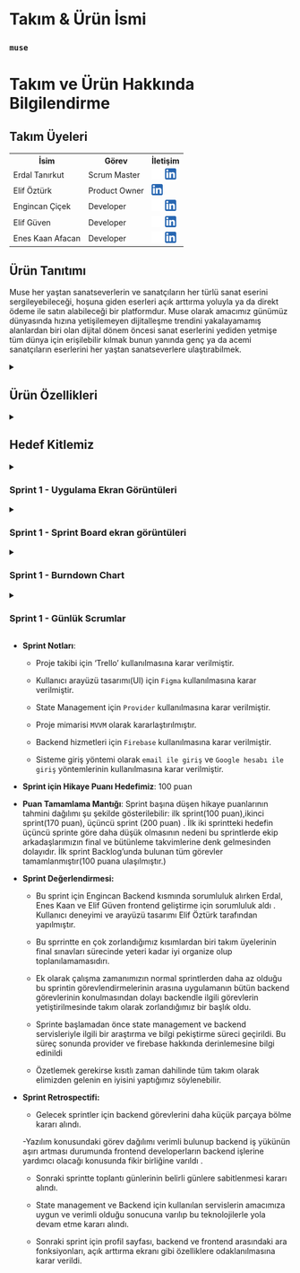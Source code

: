   # **Takım & Ürün İsmi**
### **`muse`**
# Takım ve Ürün Hakkında Bilgilendirme
## Takım Üyeleri 
 

  <table>
    <tr>
      <th>İsim</th>
      <th>Görev</th>
      <th>İletişim</th>
    </tr>
    <tr>
      <td>Erdal Tanırkut</td>
      <td>Scrum Master</td>
      <td>
        <a href="https://github.com/Erdal-Tanirkut" target="_blank"><img src="bootcampimages/logos/github.png" width="20" height="20"/></a>
        <a href="https://www.linkedin.com/in/erdal-tanırkut/" target="_blank" ><img src="bootcampimages/logos/linkedin.png" width="20" height="20" /></a>
      </td>
    </tr>
    <tr>
      <td>Elif Öztürk</td>
      <td>Product Owner</td>
      <td>
        <a href="https://www.linkedin.com/in/elifozturkk018/" target="_blank"><img src="bootcampimages/logos/linkedin.png" width="20" height="20" /></a>
      </td>
    </tr>
    <tr>
      <td>Engincan Çiçek</td>
      <td>Developer</td>
      <td>
        <a href="https://github.com/EngincanCicek" target="_blank"><img src="bootcampimages/logos/github.png" width="20" height="20"/></a>
        <a href="https://www.linkedin.com/in/engincancicek/" target="_blank"><img src="bootcampimages/logos/linkedin.png" width="20" height="20" /></a>
      </td>
    </tr>
    <tr>
      <td>Elif Güven</td>
      <td>Developer</td>
      <td>
        <a href="https://github.com/elifguv" target="_blank"><img src="bootcampimages/logos/github.png" width="20" height="20"/></a>
        <a href="https://www.linkedin.com/in/elifguvenn/" target="_blank"><img src="bootcampimages/logos/linkedin.png" width="20" height="20" /></a>
      </td>
    </tr>
    <tr>
      <td>Enes Kaan Afacan</td>
      <td>Developer</td>
      <td>
        <a href="https://github.com/eneskaanafacan" target="_blank"><img src="bootcampimages/logos/github.png" width="20" height="20"/></a>
        <a href="https://www.linkedin.com/in/enes-kaan-afacan-a60b32259/" target="_blank"><img src="bootcampimages/logos/linkedin.png" width="20" height="20" /></a>
      </td>
    </tr>
  </tr>
  </table>

## Ürün Tanıtımı
Muse her yaştan sanatseverlerin ve sanatçıların her türlü sanat eserini sergileyebileceği,  hoşuna giden eserleri açık arttırma yoluyla ya da direkt ödeme ile satın alabileceği bir platformdur. Muse olarak amacımız günümüz dünyasında hızına yetişilemeyen dijitalleşme trendini yakalayamamış alanlardan biri olan dijital dönem öncesi sanat eserlerini yediden yetmişe tüm dünya için erişilebilir kılmak bunun yanında genç ya da acemi sanatçıların eserlerini her yaştan sanatseverlere ulaştırabilmek. 

<details>
    <summary><h2>Ürün Özellikleri</h2></summary>

  <h3>Sanat Eseri Paylaşım Platformu:</h3>
    <p>muse ile eserlerinizi dünyanın dört bir yanındaki sanat tutkunlarına ulaştırabilirsiniz, ilgilendiğiniz eserleri beğenip profilinize kaydedebilirsiniz.</p>

  <h2>Sanat Eseri Satışı:</h2>
    <p>muse kullanıcılarına destek vermek istedikleri sanatçılara mesafe fark etmeksizin destek verme imkanı sunar. Siz evinizi eşsiz eserlerle süslerken favori sanatçılarınıza destekte bulunmuş olursunuz.</p>

  <h2>Gerçek Zamanlı Açık Arttırma Etkinlikleri:</h2>
    <p>Tek tık ile açık arttırma ! muse kültür sanat dünyasının önemli değerlerinden olan açık arttırma geleneğini teknolojinin imkanlarıyla harmanlar.Evinizin konforunda açık arttırma heyecanını doyasıya yaşayabilirsiniz. </p>

  <h2>Hızlı ve Güvenli Ödeme Sistemi:</h2>
    <p>muse aracılığıyla yaptığınız satın almalar hızlı ve güvenli bir şekilde sonuçlanır.</p>
  <h2>Ödüllendirme ve Rozet sistemi:</h2>
    <p>Muse ile yaptığınız paylaşımlar ya da satın alımlar sonucu. Sanatseverliğinizi gösterebileceğiniz ödüller ve rozetlerle profilinizi süsleyebilirsiniz.</p>

  </details>

  <details>
    <summary><h2>Hedef Kitlemiz</h2></summary>
    <p>•  Bağımsız Sanatçılar: Eserlerini sergileyerek geniş bir izleyici kitlesine ulaşmak isteyen bağımsız sanatçılar.
•  Yeni Başlayanlar: Sanat kariyerine yeni adım atan ve eserlerini tanıtarak isimlerini duyurmak isteyen sanatçılar.
•  Profesyonel Sanatçılar: Kariyerlerinde ilerlemiş ve eserlerini daha fazla kişiye ulaştırmak isteyen sanatçılar.
•  Sanat Koleksiyoncuları: Yeni ve benzersiz sanat eserlerini keşfetmek ve koleksiyonlarını genişletmek isteyen koleksiyoncular.
•  Sanat Meraklıları: Farklı sanat dallarından ve tarzlardan eserleri incelemek isteyen bireyler.
•  Öğrenciler ve Akademisyenler: Sanat eğitimi alan öğrenciler ve sanat tarihçileri için geniş bir sanat arşivi sunar.
•  Sanat Galerileri: Dijital platformda sergilerini duyurarak daha geniş bir izleyici kitlesine ulaşmak isteyen galeriler.
•  Sanat Kurumları: Müzeler, sanat okulları ve kültürel kuruluşlar, etkinliklerini tanıtmak ve sanatçılarla işbirliği yapmak için uygulamamızı kullanabilirler.
•  Genç ve Teknolojiye Yatkın Bireyler: Mobil cihazlarından sanat eserlerini keşfetmek ve sanata olan ilgilerini artırmak isteyen gençler.
•  Genel Kullanıcılar: Sanata ilgi duyan ve sanat dünyasında keyifli bir yolculuğa çıkmak isteyen herkes.
</p>
  </details>
 <details>
    <summary><h3>Sprint 1 - Uygulama Ekran Görüntüleri</h3></summary>
  <table style="width: 100%;">
    <tr>
      <td colspan="4" style="text-align: center;"><h2>Giriş sayfaları</h2></td>
    </tr>
    <tr>
      <td style="width: 25%;"><img src="bootcampimages/Sprint1/Screens/sign_in.png" style="max-width: 100%; height: auto;"></td>
      <td style="width: 25%;"><img src="bootcampimages/Sprint1/Screens/sign_up.png" style="max-width: 100%; height: auto;"></td>
    </tr>
    <tr>
      <td colspan="4" style="text-align: center;"><h2>Sanat eserleri sayfası</h2></td>
    </tr>
    <tr>
      <td style="width: 25%;"><img src="bootcampimages/Sprint1/Screens/explore.png" style="max-width: 100%; height: auto;"></td>
    </tr>
    <tr>
      <td colspan="4" style="text-align: center;"><h2>Eser detay sayfası</h2></td>
    </tr>
    <tr>
      <td style="width: 25%;"><img src="bootcampimages/Sprint1/Screens/detail.png" style="max-width: 100%; height: auto;"></td>
    </tr>
  </table>
  </details>   

  <details>
    <summary><h3>Sprint 1 - Sprint Board ekran görüntüleri</h3></summary>
    <img src="bootcampimages/Sprint1/Trello/Trello1-1.png" style="max-width: 100%; height: auto;">
    <img src="bootcampimages/Sprint1/Trello/Trello1-2.png" style="max-width: 100%; height: auto;">
    <img src="bootcampimages/Sprint1/Trello/Trello1-3.png" style="max-width: 100%; height: auto;">
  </details>

  <details>
    <summary><h3>Sprint 1 - Burndown Chart</h3></summary>
    <img src="bootcampimages/Sprint1/burndownchart1.jpeg" style="max-width: 100%; height: auto;">
  </details>
  <details>
    <summary><h3>Sprint 1 - Günlük Scrumlar</h3></summary>
    <img src="bootcampimages/Sprint1/DailyScrum/dailyscrum1-1.png" style="max-width: 100%; height: auto;">
    <img src="bootcampimages/Sprint1/DailyScrum/dailyscrum1-2.png" style="max-width: 100%; height: auto;">
    <img src="bootcampimages/Sprint1/DailyScrum/dailyscrum1-3.png" style="max-width: 100%; height: auto;">
  </details>

  - **Sprint Notları**:
    - Proje takibi için ‘Trello’ kullanılmasına karar verilmiştir.

    - Kullanıcı arayüzü tasarımı(UI) için `Figma` kullanılmasına karar verilmiştir.

    - State Management için `Provider` kullanılmasına karar verilmiştir.

    - Proje mimarisi `MVVM` olarak kararlaştırılmıştır.

    - Backend hizmetleri için `Firebase` kullanılmasına karar verilmiştir.

    - Sisteme giriş yöntemi olarak `email ile giriş` ve `Google hesabı ile giriş` yöntemlerinin kullanılmasına karar verilmiştir.
  - **Sprint için Hikaye Puanı Hedefimiz**: 100 puan
  - **Puan Tamamlama Mantığı**: Sprint başına düşen hikaye puanlarının tahmini dağılımı şu şekilde gösterilebilir: ilk sprint(100 puan),ikinci sprint(170 puan), üçüncü sprint (200 puan) . İlk iki sprintteki hedefin üçüncü sprinte göre daha düşük olmasının nedeni bu sprintlerde ekip arkadaşlarımızın final ve bütünleme takvimlerine denk gelmesinden dolayıdır. İlk sprint Backlog’unda bulunan tüm görevler tamamlanmıştır(100 puana ulaşılmıştır.)
- **Sprint Değerlendirmesi:**
    - Bu sprint için Engincan Backend kısmında sorumluluk alırken Erdal, Enes Kaan ve Elif Güven frontend geliştirme için sorumluluk aldı . Kullanıcı deneyimi ve arayüzü tasarımı Elif Öztürk tarafından yapılmıştır.

    - Bu sprrintte en çok zorlandığımız kısımlardan biri takım üyelerinin final sınavları sürecinde yeteri kadar iyi organize olup toplanılamamasıdırı.

    - Ek olarak çalışma zamanımızın normal sprintlerden daha az olduğu bu sprintin görevlendirmelerinin arasına uygulamanın bütün backend görevlerinin konulmasından dolayı backendle ilgili görevlerin yetiştirilmesinde takım olarak zorlandığımız bir başlık oldu. 

    - Sprinte başlamadan önce state management ve backend servisleriyle ilgili bir araştırma ve bilgi pekiştirme süreci geçirildi. Bu süreç sonunda provider ve firebase hakkında derinlemesine bilgi edinildi

    - Özetlemek gerekirse kısıtlı zaman dahilinde tüm takım olarak elimizden gelenin en iyisini yaptığımız söylenebilir.
- **Sprint Retrospectifi:**
    - Gelecek sprintler için backend görevlerini daha küçük parçaya bölme kararı alındı.

    -Yazılım konusundaki görev dağılımı verimli bulunup backend iş yükünün aşırı artması durumunda frontend developerların backend işlerine yardımcı olacağı konusunda fikir birliğine varıldı .

    - Sonraki sprintte toplantı günlerinin belirli günlere sabitlenmesi kararı alındı.

    - State management ve Backend için kullanılan servislerin amacımıza uygun ve verimli olduğu sonucuna varılıp bu teknolojilerle yola devam etme kararı alındı.

    - Sonraki sprint için profil sayfası, backend ve frontend arasındaki ara fonksiyonları, açık arttırma ekranı gibi özelliklere odaklanılmasına karar verildi.



